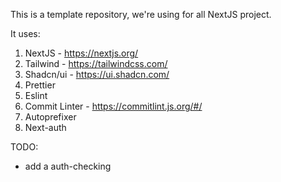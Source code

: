 This is a template repository, we're using for all NextJS project.

It uses:

1. NextJS - https://nextjs.org/
2. Tailwind - https://tailwindcss.com/
3. Shadcn/ui - https://ui.shadcn.com/
4. Prettier
5. Eslint
6. Commit Linter - https://commitlint.js.org/#/
7. Autoprefixer
8. Next-auth

TODO:

- add a auth-checking
